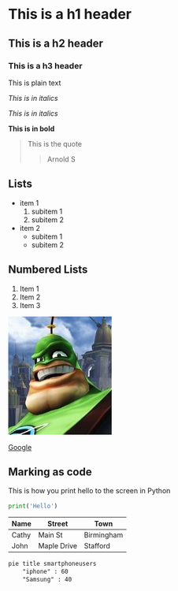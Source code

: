 <br>

# This is a h1 header

## This is a h2 header

### This is a h3 header

This is plain text

*This is in italics*

_This is in italics_

**This is in bold**

> This is the quote
> > Arnold S

## Lists
* item 1
  1. subitem 1
  2. subitem 2
* item 2
  * subitem 1
  * subitem 2

## Numbered Lists
1. Item 1
2. Item 2
3. Item 3

![captainQwark.jpg](images/captainQwark.jpg)

[Google](https://google.com)

## Marking as code

This is how you print hello to the screen in Python

```python
print('Hello')
```

Name    |   Street   |  Town
--------|------------|----------
Cathy   | Main St    | Birmingham
John    | Maple Drive  | Stafford

```mermaid
pie title smartphoneusers
    "iphone" : 60
    "Samsung" : 40
```